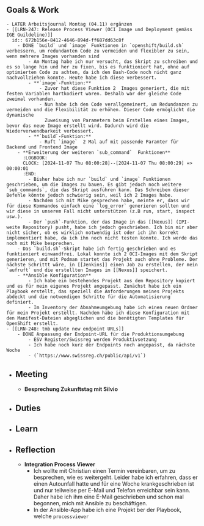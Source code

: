 ## Goals & Work
	- LATER Arbeitsjournal Montag (04.11) ergänzen
	- [[LRN-247: Release Process Viewer (OCI Image und Deployment gemäss IGE Guildeline)]]
	  id:: 672b156e-8412-4646-894d-ff687dd63c8f
		- DONE `build` und `image` Funktionen in `openshift/build.sh` verbessern, um redundanten Code zu vermeiden und flexibler zu sein, wenn mehrere Images vorhanden sind
			- Am Montag habe ich nur versucht, das Skript zu schreiben und es so lange hin und her zu fixen, bis es funktioniert hat, ohne auf optimierten Code zu achten, da ich den Bash-Code noch nicht ganz nachvollziehen konnte. Heute habe ich diese verbessert.
			- **`image`-Funktion:**
				- Zuvor hat diese Funktion 2  Images generiert, die mit festen Variablen hartkodiert waren. Deshalb war der gleiche Code zweimal vorhanden.
				- Nun habe ich den Code verallgemeinert, um Redundanzen zu vermeiden und die Flexibilität zu erhöhen. Dieser Code ermöglicht die dynamische 
				  Zuweisung von Parametern beim Erstellen eines Images, bevor das neue Image erstellt wird. Dadurch wird die Wiederverwendbarkeit verbessert.
			- **`build`-Funktion:**
				- Ruft `image`  2 Mal auf mit passende Paramter für Backend und Frontend Image
		- **Erweiterung der weiteren `sub_command`  Funktionen**
		  :LOGBOOK:
		  CLOCK: [2024-11-07 Thu 08:00:28]--[2024-11-07 Thu 08:00:29] =>  00:00:01
		  :END:
			- Bisher habe ich nur `build` und `image` Funktionen geschrieben, um die Images zu bauen. Es gibt jedoch noch weitere `sub_commands`, die das Skript ausführen kann. Das Schreiben dieser Befehle könnte jedoch schwierig sein, weil ich 2 Images habe.
			- Nachdem ich mit Mike gesprechen habe, meinte er, dass wir für diese Kommandos einfach eine `log_error` generieren sollten und wir diese in unserem Fall nicht unterstützen (z.B run, start, inspect usw.).
			- Der `push`-Funktion, der das Image in das [[Nexus]] (IPI-weite Repository) pusht, habe ich jedoch geschrieben. Ich bin mir aber nicht sicher, ob es wirklich notwendig ist oder ich ihn korrekt implementiert habe, da ich ihn noch nicht testen konnte. Ich werde das noch mit Mike besprechen.
		- Das `build.sh`-Skript habe ich fertig geschrieben und es funktioniert einwandfrei. Lokal konnte ich 2 OCI-Images mit dem Skript generieren, und mit Podman startet das Projekt auch ohne Probleme. Der nächste Schrittt wäre, in [[Jenkins]] einen Job zu erstellen, der mein `aufruft` und die erstellten Images im [[Nexus]] speichert.
		- **Ansible Konfiguration**
			- Ich habe ein bestehendes Projekt aus dem Repository kopiert und es für mein eigenes Projekt angepasst. Zunächst habe ich ein Playbook erstellt, das speziell die Anforderungen meines Projekts abdeckt und die notwendigen Schritte für die Automatisierung definiert.
			- Im Inventory der Abnahmeumgebung habe ich einen neuen Ordner für mein Projekt erstellt. Nachdem habe ich diese Konfiguration mit den Manifest-Dateien abgeglichen und die benötigten Templates für OpenShift erstellt.
	- [[LRN-248: tmb update new endpoint URLs]]
		- DONE Anpassung der Endpoint-URL für die Produktionsumgebung
			- ESV Register/Swissreg werden Produktivsetzung
			- Ich habe noch kurz der Endpoints noch angepasst, da nächste Woche
			- (`https://www.swissreg.ch/public/api/v1`)
- ## Meeting
	- **Besprechung Zukunftstag mit Silvio**
- ## Duties
- ## Learn
- ## Reflection
	- **Integration Process Viewer**
		- Ich wollte mit Christian einen Termin vereinbaren, um zu besprechen, wie es weitergeht. Leider habe ich erfahren, dass er einen Autounfall hatte und für eine Woche krankgeschrieben ist und nur teilweise per E-Mail und Telefon erreichbar sein kann. Daher habe ich ihm eine E-Mail geschrieben und schon mal begonnen, mich mit Ansible zu beschäftigen.
		- In der Ansible-App habe ich eine Projekt ber der Playbook, welche `processviewer`